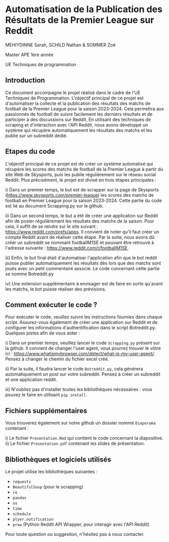 # Automatisation de la Publication des Résultats de la Premier League sur Reddit

MEHIYDINNE Sarah, SCHILD Nathan & SOMMER Zoé

Master APE 1ère année

UE Techniques de programmation
 
## Introduction

Ce document accompagne le projet réalisé dans le cadre de l'UE Techniques de Programmation. L'objectif principal de ce projet est d'automatiser la collecte et la publication des résultats des matchs de football de la Premier League pour la saison 2023-2024. Cela permettra aux passionnés de football de suivre facilement les derniers résultats et de participer à des discussions sur Reddit. En utilisant des techniques de scraping et d'interaction avec l'API Reddit, nous avons développé un système qui récupère automatiquement les résultats des matchs et les publie sur un subreddit dédié.

## Etapes du code

L'objectif principal de ce projet est de créer un système automatisé qui récupère les scores des matchs de football de la Premier League à partir du site Web de Skysports, puis les publie régulièrement sur le réseau social Reddit. Plus précisément, le projet est divisé en trois étapes principales :

i) Dans un premier temps, le but est de scrapper sur la page de Skysports (https://www.skysports.com/premier-league) les scores des matchs de football en Premier League pour la saison 2023-2024. Cette partie du code est lié au document Scrapping.py sur le github.

ii) Dans un second temps, le but a été de créer une application sur Reddit afin de poster régulièrement les résultats des matchs de la saison. Pour cela, il suffit de se rendre sur le site suivant : https://www.reddit.com/prefs/apps. Il convient de noter qu'il faut créer un compte Reddit avant de réaliser cette étape. Par la suite, nous avons dû créer un subreddit se nommant footballM1SE et pouvant être retrouvé à l'adresse suivante : https://www.reddit.com/r/footballM1SE. 

iii) Enfin, le but final était d'automatiser l'application afin que le bot reddit puisse publier automatiquement les résultats dès lors que des matchs sont joués avec un petit commentaire associé. Le code concernant cette partie se nomme Botreddit.py

iv) Une extension supplémentaire à envisager est de faire en sorte qu'avant les matchs, le bot puisse réaliser des prévisions.

## Comment exécuter le code ?

Pour exécuter le code, veuillez suivre les instructions fournies dans chaque script. Assurez-vous également de créer une application sur Reddit et de configurer les informations d'authentification dans le script Botreddit.py. Quelques pistes afin de vous aider :

i) Dans un premier temps, veuillez lancer le code `Scrapping.py` présent sur la github. Il convient de changer l'user agent, vous pourrez trouver le vôtre ici : https://www.whatismybrowser.com/detect/what-is-my-user-agent/. Pensez à changer le chemin du fichier excel créé.

ii) Par la suite, il faudra lancer le code `Botreddit.py`, cela générera automatiquement un post sur votre subreddit. Pensez à créer un subreddit et une application reddit.

iii) N'oubliez pas d'installer toutes les bibliothèques nécessaires : vous pouvez le faire en utilisant `pip install`.

## Fichiers supplémentaires

Vous trouverez également sur notre github un dossier nommé `Diaporama` contenant :

i) Le fichier `Presentation.Rmd` qui contient le code concernant la diapositive.
ii) Le fichier `Presentation.pdf` contenant les slides de présentation.

## Bibliothèques et logiciels utilisés

Le projet utilise les bibliothèques suivantes :
- `requests`
- `BeautifulSoup` (pour le scrapping)
- `re`
- `pandas`
- `os`
- `time`
- `schedule`
- `plyer.notification`
- `praw` (Python Reddit API Wrapper, pour interagir avec l'API Reddit)

Pour toute question ou suggestion, n'hésitez pas à nous contacter.

